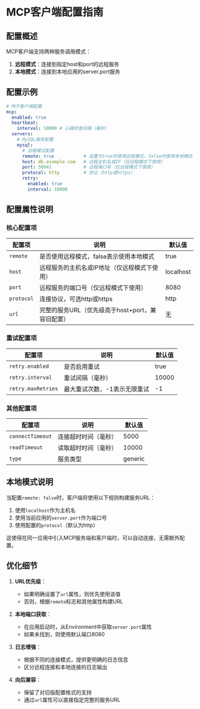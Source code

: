 # MCP客户端配置指南

## 配置概述

MCP客户端支持两种服务调用模式：
1. **远程模式**：连接到指定host和port的远程服务
2. **本地模式**：连接到本地应用的server.port服务

## 配置示例

```yaml
# MCP客户端配置
mcp:
  enabled: true
  heartbeat:
    interval: 10000 # 心跳检查间隔（毫秒）
  servers:
    # MySQL服务配置
    mysql:
      # 远程模式配置
      remote: true           # 设置为true时使用远程模式，false时使用本地模式
      host: db.example.com   # 远程主机名或IP（仅远程模式下使用）
      port: 50941            # 远程端口号（仅远程模式下使用）
      protocol: http         # 协议（http或https）
      retry:
        enabled: true
        interval: 10000
```

## 配置属性说明

### 核心配置项

| 配置项 | 说明 | 默认值 |
|--------|------|--------|
| `remote` | 是否使用远程模式，false表示使用本地模式 | true |
| `host` | 远程服务的主机名或IP地址（仅远程模式下使用） | localhost |
| `port` | 远程服务的端口号（仅远程模式下使用） | 8080 |
| `protocol` | 连接协议，可选http或https | http |
| `url` | 完整的服务URL（优先级高于host+port，兼容旧配置） | 无 |

### 重试配置项

| 配置项 | 说明 | 默认值 |
|--------|------|--------|
| `retry.enabled` | 是否启用重试 | true |
| `retry.interval` | 重试间隔（毫秒） | 10000 |
| `retry.maxRetries` | 最大重试次数，-1表示无限重试 | -1 |

### 其他配置项

| 配置项 | 说明 | 默认值 |
|--------|------|--------|
| `connectTimeout` | 连接超时时间（毫秒） | 5000 |
| `readTimeout` | 读取超时时间（毫秒） | 10000 |
| `type` | 服务类型 | generic |

## 本地模式说明

当配置`remote: false`时，客户端将使用以下规则构建服务URL：
1. 使用`localhost`作为主机名
2. 使用当前应用的`server.port`作为端口号
3. 使用配置的`protocol`（默认为http）

这使得在同一应用中引入MCP服务端和客户端时，可以自动连接，无需额外配置。

## 优化细节

1. **URL优先级**：
   - 如果明确设置了`url`属性，则优先使用该值
   - 否则，根据`remote`标志和其他属性构建URL

2. **本地端口获取**：
   - 在应用启动时，从Environment中获取`server.port`属性
   - 如果未找到，则使用默认端口8080

3. **日志增强**：
   - 根据不同的连接模式，提供更明确的日志信息
   - 区分远程连接和本地连接的日志输出

4. **向后兼容**：
   - 保留了对旧版配置格式的支持
   - 通过`url`属性可以直接指定完整的服务URL 